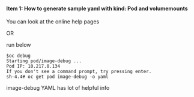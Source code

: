 #### Item 1: How to generate sample yaml with kind: Pod and volumemounts

You can look at the online help pages 

  OR

run below

```
$oc debug
Starting pod/image-debug ...
Pod IP: 10.217.0.134
If you don't see a command prompt, try pressing enter.
sh-4.4# oc get pod image-debug -o yaml
```

image-debug YAML has lot of helpful info

